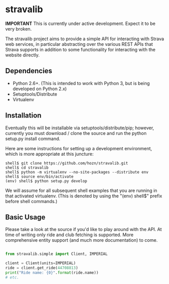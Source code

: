 # stravalib

**IMPORTANT**
This is currently under active development.  Expect it to be very broken.

The stravalib project aims to provide a simple API for interacting with Strava web services, in particular
abstracting over the various REST APIs that Strava supports in addition to some functionality for interacting
with the website directly.

## Dependencies
 
* Python 2.6+.  (This is intended to work with Python 3, but is being developed on Python 2.x)
* Setuptools/Distribute
* Virtualenv 

## Installation

Eventually this will be installable via setuptools/distribute/pip; however, currently you must 
download / clone the source and run the python setup.py install command.

Here are some instructions for setting up a development environment, which is more appropriate
at this juncture:

	shell$ git clone https://github.com/hozn/stravalib.git
	shell$ cd stravalib
	shell$ python -m virtualenv --no-site-packages --distribute env
	shell$ source env/bin/activate
    (env) shell$ python setup.py develop

We will assume for all subsequent shell examples that you are running in that activated virtualenv.  (This is denoted by using 
the "(env) shell$" prefix before shell commands.)    


## Basic Usage
   
Please take a look at the source if you'd like to play around with the API.  At time of writing only
ride and club fetching is supported.  More comprehensive entity support (and much more documentation) 
to come.

```python

from stravalib.simple import Client, IMPERIAL

client = Client(units=IMPERIAL)
ride = client.get_ride(44708813)
print("Ride name: {0}".format(ride.name))
# etc.
```